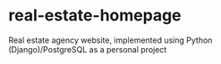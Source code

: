 # real-estate-homepage
Real estate agency website, implemented using Python (Django)/PostgreSQL as a personal project
